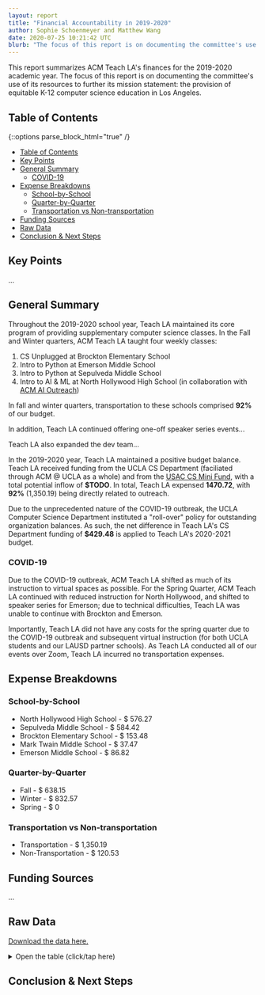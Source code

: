 ```yaml
---
layout: report
title: "Financial Accountability in 2019-2020"
author: Sophie Schoenmeyer and Matthew Wang
date: 2020-07-25 10:21:42 UTC
blurb: "The focus of this report is on documenting the committee's use of its resources to further its mission statement: the provision of equitable K-12 computer science education in Los Angeles."
---
```


This report summarizes ACM Teach LA's finances for the 2019-2020 academic year. The focus of this report is on documenting the committee's use of its resources to further its mission statement: the provision of equitable K-12 computer science education in Los Angeles.

## Table of Contents

{::options parse_block_html="true" /}

<div class="text-15x">

* [Table of Contents](#table-of-contents)
* [Key Points](#key-points)
* [General Summary](#general-summary)
    * [COVID-19](#covid-19)
* [Expense Breakdowns](#expense-breakdowns)
    * [School-by-School](#school-by-school)
    * [Quarter-by-Quarter](#quarter-by-quarter)
    * [Transportation vs Non-transportation](#transportation-vs-non-transportation)
* [Funding Sources](#funding-sources)
* [Raw Data](#raw-data)
* [Conclusion &amp; Next Steps](#conclusion--next-steps)

</div>

## Key Points

...

## General Summary

Throughout the 2019-2020 school year, Teach LA maintained its core program of providing supplementary computer science classes. In the Fall and Winter quarters, ACM Teach LA taught four weekly classes:

<ol class="text-1x">
    <li>CS Unplugged at Brockton Elementary School</li>
    <li>Intro to Python at Emerson Middle School</li>
    <li>Intro to Python at Sepulveda Middle School</li>
    <li>Intro to AI & ML at North Hollywood High School (in collaboration with <a href="https://uclaacmai.github.io/outreach/">ACM AI Outreach</a>)</li>
</ol>

In fall and winter quarters, transportation to these schools comprised **92%** of our budget.

In addition, Teach LA continued offering one-off speaker series events...

Teach LA also expanded the dev team...

In the 2019-2020 year, Teach LA maintained a positive budget balance. Teach LA received funding from the UCLA CS Department (faciliated through ACM @ UCLA as a whole) and from the [USAC CS Mini Fund](https://usac.ucla.edu/funding/docs/CS%20Mini%20Funding%20Cheat%20Sheet.pdf), with a total potential inflow of <b>$TODO</b>. In total, Teach LA expensed **1470.72**, with **92%** (1,350.19) being directly related to outreach.

Due to the unprecedented nature of the COVID-19 outbreak, the UCLA Computer Science Department instituted a "roll-over" policy for outstanding organization balances. As such, the net difference in Teach LA's CS Department funding of **$429.48** is applied to Teach LA's 2020-2021 budget.

### COVID-19

Due to the COVID-19 outbreak, ACM Teach LA shifted as much of its instruction to virtual spaces as possible. For the Spring Quarter, ACM Teach LA continued with reduced instruction for North Hollywood, and shifted to speaker series for Emerson; due to technical difficulties, Teach LA was unable to continue with Brockton and Emerson.

Importantly, Teach LA did not have any costs for the spring quarter due to the COVID-19 outbreak and subsequent virtual instruction (for both UCLA students and our LAUSD partner schools). As Teach LA conducted all of our events over Zoom, Teach LA incurred no transportation expenses.

## Expense Breakdowns

### School-by-School

<div id="school-by-school-pie-chart"></div>
<ul class="text-1x">
    <li>North Hollywood High School - $ 576.27</li>
    <li>Sepulveda Middle School - $ 584.42</li>
    <li>Brockton Elementary School - $ 153.48</li>
    <li>Mark Twain Middle School - $ 37.47</li>
    <li>Emerson Middle School - $ 86.82</li>
</ul>

### Quarter-by-Quarter

<ul class="text-1x">
    <li>Fall - $ 638.15</li>
    <li>Winter - $ 832.57</li>
    <li>Spring - $ 0</li>
</ul>

### Transportation vs Non-transportation

<ul class="text-1x">
    <li>Transportation - $ 1,350.19</li>
    <li>Non-Transportation - $ 120.53</li>
</ul>

## Funding Sources

...

## Raw Data

[Download the data here.]({{site.baseurl}}/accountability/budget-19-20.json)

<details>
    <summary>Open the table (click/tap here)</summary>
    <table class="budget-table">
        <tr>
            <th>
                Date
            </th>
            <th>
                Event
            </th>
            <th>
                Type
            </th>
            <th>
                Qty.
            </th>
            <th>
                Item
            </th>
            <th>
                Unit Cost
            </th>
            <th>
                Total Cost
            </th>
            <th>
                Funding Source
            </th>
            <th>
                Special Notes
            </th>
        </tr>
        {% for row in site.data.budget-19-20 %}
        <tr>
            <td>
                {{row.Date}}
            </td>
            <td>
                {{row.Event}}
            </td>
            <td>
                {{row.Type}}
            </td>
            <td>
                {{row.Item}}
            </td>
            <td>
                {{row.Qty}}
            </td>
            <td>
                {{row.Unit}}
            </td>
            <td>
                {{row.Total}}
            </td>
            <td>
                {{row.Source}}
            </td>
            <td>
                {{row.Notes}}
            </td>
        </tr>
        {% endfor %}
    </table>
</details>

## Conclusion & Next Steps

<script src="https://cdn.plot.ly/plotly-latest.min.js"></script>
<script>
    fetch('{{site.baseurl}}/accountability/budget-19-20.json')
        .then(response => response.json())
        .then(data => {
            console.log(data)
            let sepulveda = 0;
            let emerson = 0;
            let brockton = 0;
            let north_hollywood = 0;
            for (let i=0; i<data.length; i++)
            {
                let event = data[i]["Event"];
                let total = Number(data[i]["Total"].replace("$",""));
                console.log(data[i]["Event"]);
                if (event === "Sepulveda Middle School")
                {
                    sepulveda+=total;
                }
                else if (event === "Emerson Middle School")
                {
                    emerson+=total;
                }
                else if (event === "Brockton Elementary School")
                {
                    brockton+=total;
                }
                else if (event === "North Hollywood High School")
                {
                    north_hollywood+=total;
                }
            }
            console.log(sepulveda);
            console.log(emerson);
            console.log(brockton);
            console.log(north_hollywood);
            let formattedData = [{
                values: [sepulveda, emerson, brockton, north_hollywood],
                labels: ['Sepulveda Middle School', 'Emerson Middle School', 'Brockton Elementary School', 'North Hollywood High School'],
                type: 'pie'
            }];

            let layout = {
                height: 400,
                width: 500
            };

            Plotly.newPlot('school-by-school-pie-chart', formattedData, layout);
        });
</script>
